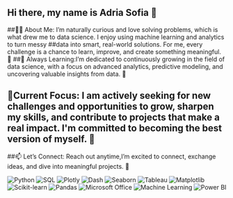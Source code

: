 ## Hi there, my name is Adria Sofia 👋
##👨‍💻 About Me: I’m naturally curious and love solving problems, which is what drew me to data science. I enjoy using machine learning and analytics to turn messy ##data into smart, real-world solutions. For me, every challenge is a chance to learn, improve, and create something meaningful. 🚀
##🌱 Always Learning:I’m dedicated to continuously growing in the field of data science, with a focus on advanced analytics, predictive modeling, and uncovering valuable insights from  data. 📘
## 🔭Current Focus: I am actively seeking for new challenges and opportunities to grow, sharpen my skills, and contribute to projects that make a real impact. I'm committed to becoming the best version of myself. 💪
##📫 Let’s Connect: Reach out anytime,I’m excited to connect, exchange ideas, and dive into meaningful projects. 🚀

![Python](https://img.shields.io/badge/Python-3776AB?style=for-the-badge&logo=python&logoColor=white)
![SQL](https://img.shields.io/badge/SQL-CC2927?style=for-the-badge&logo=postgresql&logoColor=white)
![Plotly](https://img.shields.io/badge/Plotly-3F4F75?style=for-the-badge&logo=plotly&logoColor=white)
![Dash](https://img.shields.io/badge/Dash-1E90FF?style=for-the-badge&logo=plotly&logoColor=white)
![Seaborn](https://img.shields.io/badge/Seaborn-4C61E8?style=for-the-badge&logo=python&logoColor=white)
![Tableau](https://img.shields.io/badge/Tableau-E97627?style=for-the-badge&logo=tableau&logoColor=white)
![Matplotlib](https://img.shields.io/badge/Matplotlib-11557C?style=for-the-badge&logo=python&logoColor=white)
![Scikit-learn](https://img.shields.io/badge/Scikit--Learn-F7931E?style=for-the-badge&logo=scikit-learn&logoColor=white)
![Pandas](https://img.shields.io/badge/Pandas-150458?style=for-the-badge&logo=pandas&logoColor=white)
![Microsoft Office](https://img.shields.io/badge/Microsoft_Office-D83B01?style=for-the-badge&logo=microsoft-office&logoColor=white)
![Machine Learning](https://img.shields.io/badge/Machine_Learning-0A0A0A?style=for-the-badge&logo=numpy&logoColor=white)
![Power BI](https://img.shields.io/badge/Power_BI-F2C811?style=for-the-badge&logo=powerbi&logoColor=black)




<!--
**Adria1616/Adria1616** is a ✨ _special_ ✨ repository because its `README.md` (this file) appears on your GitHub profile.

Here are some ideas to get you started:

- 🔭 I’m currently working on ...
- 🌱 I’m currently learning ...
- 👯 I’m looking to collaborate on ...
- 🤔 I’m looking for help with ...
- 💬 Ask me about ...
- 📫 How to reach me: ...
- 😄 Pronouns: ...
- ⚡ Fun fact: ...
-->

